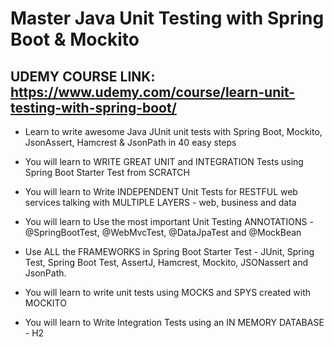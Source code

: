 # Master Java Unit Testing with Spring Boot & Mockito

## UDEMY COURSE LINK: https://www.udemy.com/course/learn-unit-testing-with-spring-boot/

* Learn to write awesome Java JUnit unit tests with Spring Boot, Mockito, JsonAssert, Hamcrest & JsonPath in 40 easy steps

* You will learn to WRITE GREAT UNIT and INTEGRATION Tests using Spring Boot Starter Test from SCRATCH

* You will learn to Write INDEPENDENT Unit Tests for RESTFUL web services talking with MULTIPLE LAYERS - web, business and data

* You will learn to Use the most important Unit Testing ANNOTATIONS - @SpringBootTest, @WebMvcTest, @DataJpaTest and @MockBean

* Use ALL the FRAMEWORKS in Spring Boot Starter Test - JUnit, Spring Test, Spring Boot Test, AssertJ, Hamcrest, Mockito, JSONassert and JsonPath.

* You will learn to write unit tests using MOCKS and SPYS created with MOCKITO

* You will learn to Write Integration Tests using an IN MEMORY DATABASE - H2
